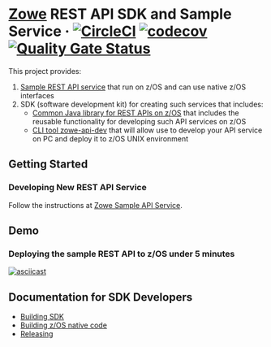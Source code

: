 # [Zowe](https://zowe.org/) REST API SDK and Sample Service &middot; [![CircleCI](https://circleci.com/gh/zowe/sample-spring-boot-api-service.svg?style=shield)](https://circleci.com/gh/zowe/sample-spring-boot-api-service) [![codecov](https://codecov.io/gh/zowe/sample-spring-boot-api-service/branch/master/graph/badge.svg?token=UeytGN5vV5)](https://codecov.io/gh/zowe/sample-spring-boot-api-service) [![Quality Gate Status](https://sonarcloud.io/api/project_badges/measure?project=zowe_sample-spring-boot-api-service&metric=alert_status)](https://sonarcloud.io/dashboard?id=zowe_sample-spring-boot-api-service)

This project provides:

1. [Sample REST API service](zowe-rest-api-sample-spring/README.md) that run on z/OS and can use native z/OS interfaces
2. SDK (software development kit) for creating such services that includes:
   - [Common Java library for REST APIs on z/OS](zowe-rest-api-commons-spring/README.md) that includes the reusable functionality for developing such API services on z/OS
   - [CLI tool zowe-api-dev](zowe-api-dev/README.md) that will allow use to develop your API service on PC and deploy it to z/OS UNIX environment

## Getting Started

### Developing New REST API Service

Follow the instructions at [Zowe Sample API Service](zowe-rest-api-sample-spring/README.md).

## Demo

### Deploying the sample REST API to z/OS under 5 minutes

[![asciicast](https://asciinema.org/a/266002.svg)](https://asciinema.org/a/266002)

## Documentation for SDK Developers

- [Building SDK](docs/building.md)
- [Building z/OS native code](docs/zos-native-code.md)
- [Releasing](docs/releasing.md)
